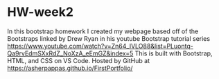 # HW-week2
In this bootstrap homework I created my webpage based off of the Bootstraps linked by 
Drew Ryan in his youtube Bootstrap tutorial series
https://www.youtube.com/watch?v=Zn64_IVLO88&list=PLuontq-Qa9rvEdmSXxRdZ_NoXzA_eEmGZ&index=5
This is built with Bootstrap, HTML, and CSS on VS Code. Hosted by GitHub at 
https://asherpappas.github.io/FirstPortfolio/
